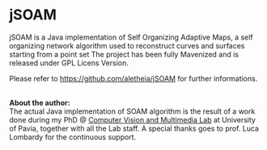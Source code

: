 jSOAM
=====

jSOAM is a Java implementation of Self Organizing Adaptive Maps, a self organizing network algorithm used to reconstruct curves and surfaces starting from a point set
The project has been fully Mavenized and is released under GPL Licens Version.

Please refer to https://github.com/aletheia/jSOAM for further informations.

<br/>
<b>About the author:</b><br/>
The actual Java implementation of SOAM algorithm is the result of a work done during my PhD @ <a href="http://vision.unipv.it">Computer Vision and Multimedia Lab</a> at University of Pavia, together with all the Lab staff. A special thanks goes to prof. Luca Lombardy for the continuous support.</br>

